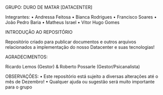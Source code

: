 
GRUPO: DURO DE MATAR [DATACENTER]

Integrantes:
• Andressa Feitosa
• Bianca Rodrigues
• Francisco Soares
• João Pedro Baria
• Matheus Israel
• Vitor Hugo Gomes

INTRODUÇÃO AO REPOSITÓRIO

Repositório criado para publicar documentos e outros arquivos relacionados a implementação do nosso Datacenter e suas tecnologias!

AGRADECIMENTOS:

Ricardo Lemos (Gestor) & Roberto Possarle (Gestor/Psicanalista)

OBSERVAÇÕES:
• Este repositório está sujeito a diversas alterações até o mês de Dezembro!
• Qualquer ajuda ou sugestão será muito importante para o grupo

